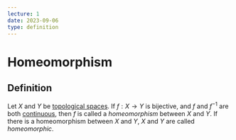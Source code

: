 ```yaml
---
lecture: 1
date: 2023-09-06
type: definition
---
```

# Homeomorphism
## Definition
Let $X$ and $Y$ be [topological spaces](topological_space). If $f: X \to Y$ is bijective, and $f$ and $f^{-1}$ are both [continuous](continuous_mapping), then $f$ is called a *homeomorphism* between $X$ and $Y$. If there is a homeomorphism between $X$ and $Y$, $X$ and $Y$ are called *homeomorphic*.
